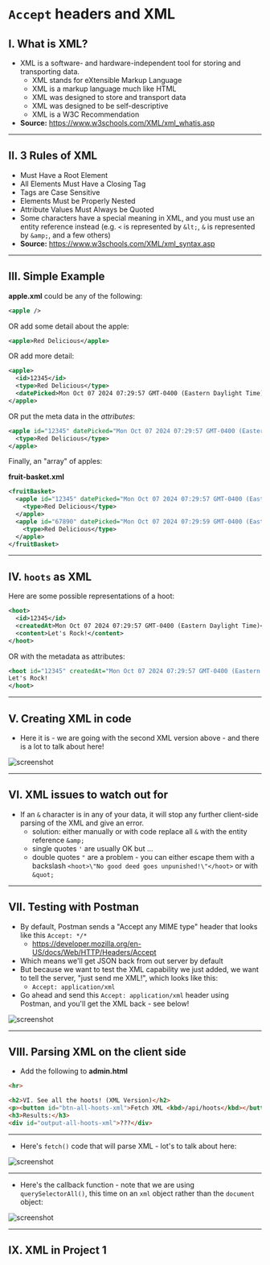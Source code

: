 # `Accept` headers and XML


## I. What is XML?
- XML is a software- and hardware-independent tool for storing and transporting data.
  - XML stands for eXtensible Markup Language
  - XML is a markup language much like HTML
  - XML was designed to store and transport data
  - XML was designed to be self-descriptive
  - XML is a W3C Recommendation
- **Source:** https://www.w3schools.com/XML/xml_whatis.asp

---

## II. 3 Rules of XML
- Must Have a Root Element
- All Elements Must Have a Closing Tag
- Tags are Case Sensitive
- Elements Must be Properly Nested
- Attribute Values Must Always be Quoted
- Some characters have a special meaning in XML, and you must use an entity reference instead (e.g. `<` is represented by `&lt;`, `&` is represented by `&amp;`, and a few others)
- **Source:** https://www.w3schools.com/XML/xml_syntax.asp

---

## III. Simple Example

**apple.xml** could be any of the following:

```xml
<apple />
```

OR add some detail about the apple:

```xml
<apple>Red Delicious</apple>
```

OR add more detail:

```xml
<apple>
  <id>12345</id>
  <type>Red Delicious</type>
  <datePicked>Mon Oct 07 2024 07:29:57 GMT-0400 (Eastern Daylight Time)</datePicked>
</apple>
```

OR put the meta data in the *attributes*:

```xml
<apple id="12345" datePicked="Mon Oct 07 2024 07:29:57 GMT-0400 (Eastern Daylight Time)">
  <type>Red Delicious</type>
</apple>
```

Finally, an "array" of apples:

**fruit-basket.xml**
```xml
<fruitBasket>
  <apple id="12345" datePicked="Mon Oct 07 2024 07:29:57 GMT-0400 (Eastern Daylight Time)">
    <type>Red Delicious</type>
  </apple>
  <apple id="67890" datePicked="Mon Oct 07 2024 07:29:59 GMT-0400 (Eastern Daylight Time)">
    <type>Red Delicious</type>
  </apple>
</fruitBasket>
```

---

## IV. `hoots` as XML

Here are some possible representations of a hoot:

```xml
<hoot>
  <id>12345</id>
  <createdAt>Mon Oct 07 2024 07:29:57 GMT-0400 (Eastern Daylight Time)</createdAt>
  <content>Let's Rock!</content>
</hoot>
```

OR with the metadata as attributes:

```xml
<hoot id="12345" createdAt="Mon Oct 07 2024 07:29:57 GMT-0400 (Eastern Daylight Time)">
Let's Rock!
</hoot>
```

---

## V. Creating XML in code

- Here it is - we are going with the second XML version above - and there is a lot to talk about here!

![screenshot](_images/p1-2.png)

---

## VI. XML issues to watch out for

- If an `&` character is in any of your data, it will stop any further client-side parsing of the XML and give an error.
  - solution: either manually or with code replace all `&` with the entity reference `&amp;`
  - single quotes `'` are usually OK but ...
  - double quotes `"` are a problem - you can either escape them with a backslash `<hoot>\"No good deed goes unpunished!\"</hoot>` or with `&quot;`

  
---

## VII. Testing with Postman

- By default, Postman sends a "Accept any MIME type" header that looks like this `Accept: */*`
  - https://developer.mozilla.org/en-US/docs/Web/HTTP/Headers/Accept
- Which means we'll get JSON back from out server by default
- But because we want to test the XML capability we just added, we want to tell the server, "just send me XML!", which looks like this:
  - `Accept: application/xml`
- Go ahead and send this `Accept: application/xml` header using Postman, and you'll get the XML back - see below!

![screenshot](_images/p1-3.png)

---

## VIII. Parsing XML on the client side

- Add the following to **admin.html**

```html
<hr>

<h2>VI. See all the hoots! (XML Version)</h2>
<p><button id="btn-all-hoots-xml">Fetch XML <kbd>/api/hoots</kbd></button></p>
<h3>Results:</h3>
<div id="output-all-hoots-xml">???</div>
```

---

- Here's `fetch()` code that will parse XML - lot's to talk about here:

![screenshot](_images/p1-4.png)

---

- Here's the callback function - note that we are using `querySelectorAll()`, this time on an `xml` object rather than the `document` object:

![screenshot](_images/p1-5.png)

---

## IX. XML in Project 1

